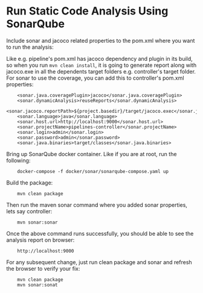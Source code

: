 # Run Static Code Analysis Using SonarQube

Include sonar and jacoco related properties to the pom.xml where you want to run the analysis:

Like e.g. pipeline's pom.xml has jacoco dependency and plugin in its build, so when you run `mvn clean install`,
it is going to generate report along with jacoco.exe in all the dependents target folders e.g. controller's target
folder. For sonar to use the coverage, you can add this to controller's pom.xml properties:

```
    <sonar.java.coveragePlugin>jacoco</sonar.java.coveragePlugin>
    <sonar.dynamicAnalysis>reuseReports</sonar.dynamicAnalysis>
    <sonar.jacoco.reportPath>${project.basedir}/target/jacoco.exec</sonar.jacoco.reportPath>
    <sonar.language>java</sonar.language>
    <sonar.host.url>http://localhost:9000</sonar.host.url>
    <sonar.projectName>pipelines-controller</sonar.projectName>
    <sonar.login>admin</sonar.login>
    <sonar.password>admin</sonar.password>
    <sonar.java.binaries>target/classes</sonar.java.binaries>
```

Bring up SonarQube docker container. Like if you are at root, run the following:

```
    docker-compose -f docker/sonar/sonarqube-compose.yaml up
```

Build the package:

```
    mvn clean package
```

Then run the maven sonar command where you added sonar properties, lets say controller:

```
    mvn sonar:sonar
```

Once the above command runs successfully, you should be able to see the analysis report on browser:

```
    http://localhost:9000
```

For any subsequent change, just run clean package and sonar and refresh the browser to verify your fix:

```
    mvn clean package
    mvn sonar:sonat
```